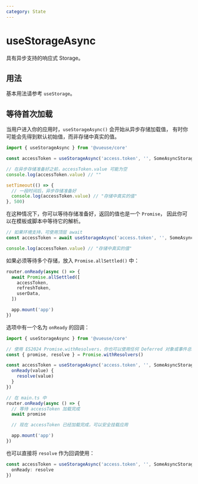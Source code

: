 ```yaml
---
category: State
---
```


# useStorageAsync

具有异步支持的响应式 Storage。

## 用法

基本用法请参考 `useStorage`。

## 等待首次加载

当用户进入你的应用时，`useStorageAsync()` 会开始从异步存储加载值，
有时你可能会先得到默认初始值，而非存储中真实的值。

```ts
import { useStorageAsync } from '@vueuse/core'

const accessToken = useStorageAsync('access.token', '', SomeAsyncStorage)

// 在异步存储准备好之前，accessToken.value 可能为空
console.log(accessToken.value) // ""

setTimeout(() => {
  // 一段时间后，异步存储准备好
  console.log(accessToken.value) // "存储中真实的值"
}, 500)
```

在这种情况下，你可以等待存储准备好，返回的值也是一个 `Promise`，
因此你可以在模板或脚本中等待它的解析。

```ts
// 如果环境支持，可使用顶层 await
const accessToken = await useStorageAsync('access.token', '', SomeAsyncStorage)

console.log(accessToken.value) // "存储中真实的值"
```

如果必须等待多个存储，放入 `Promise.allSettled()` 中：

```ts
router.onReady(async () => {
  await Promise.allSettled([
    accessToken,
    refreshToken,
    userData,
  ])

  app.mount('app')
})
```

选项中有一个名为 `onReady` 的回调：

```ts
import { useStorageAsync } from '@vueuse/core'

// 使用 ES2024 Promise.withResolvers，你也可以使用任何 Deferred 对象或事件总线来实现相同功能。
const { promise, resolve } = Promise.withResolvers()

const accessToken = useStorageAsync('access.token', '', SomeAsyncStorage, {
  onReady(value) {
    resolve(value)
  }
})

// 在 main.ts 中
router.onReady(async () => {
  // 等待 accessToken 加载完成
  await promise

  // 现在 accessToken 已经加载完成，可以安全挂载应用

  app.mount('app')
})
```

也可以直接将 `resolve` 作为回调使用：

```ts
const accessToken = useStorageAsync('access.token', '', SomeAsyncStorage, {
  onReady: resolve
})
```
